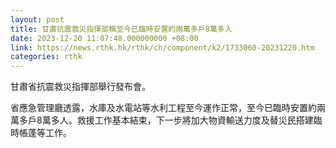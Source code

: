 ```yaml
---
layout: post
title: 甘肅抗震救災指揮部稱至今已臨時安置約兩萬多戶8萬多人
date: 2023-12-20 11:07:48.000000000 +08:00
link: https://news.rthk.hk/rthk/ch/component/k2/1733060-20231220.htm
categories: rthk
---
```


甘肅省抗震救災指揮部舉行發布會。

省應急管理廳透露，水庫及水電站等水利工程至今運作正常，至今已臨時安置約兩萬多戶8萬多人。救援工作基本結束，下一步將加大物資輸送力度及替災民搭建臨時帳蓬等工作。
